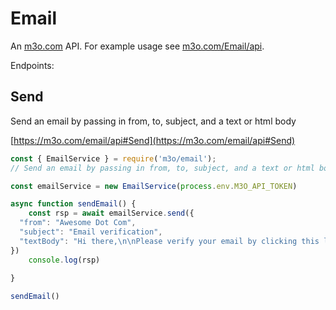 # Email

An [m3o.com](https://m3o.com) API. For example usage see [m3o.com/Email/api](https://m3o.com/Email/api).

Endpoints:

## Send

Send an email by passing in from, to, subject, and a text or html body


[https://m3o.com/email/api#Send](https://m3o.com/email/api#Send)

```js
const { EmailService } = require('m3o/email');
// Send an email by passing in from, to, subject, and a text or html body

const emailService = new EmailService(process.env.M3O_API_TOKEN)

async function sendEmail() {
	const rsp = await emailService.send({
  "from": "Awesome Dot Com",
  "subject": "Email verification",
  "textBody": "Hi there,\n\nPlease verify your email by clicking this link: $micro_verification_link"
})
	console.log(rsp)
	
}

sendEmail()
```
